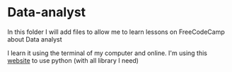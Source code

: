 # Data-analyst
In this folder I will add files to allow me to learn lessons on FreeCodeCamp about Data analyst

I learn it using the terminal of my computer and online.
I'm using this [website](https://trinket.io/embed/python3/a5bd54189b) to use python (with all library I need)
